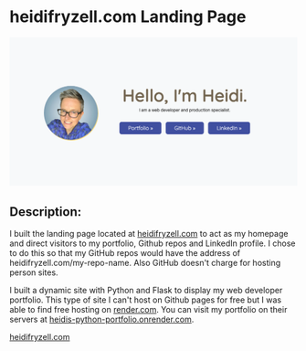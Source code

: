 # heidifryzell.com Landing Page

<img src="./images/screenshot.png" alt="screenshot of homepage on heidifryzell.com" />

## Description:

I built the landing page located at [heidifryzell.com](https://heidifryzell.com) to act as my homepage and direct visitors to my portfolio, Github repos and LinkedIn profile. I chose to do this so that my GitHub repos would have the address of heidifryzell.com/my-repo-name. Also GitHub doesn't charge for hosting person sites.

I built a dynamic site with Python and Flask to display my web developer portfolio. This type of site I can't host on Github pages for free but I was able to find free hosting on [render.com](render.com). You can visit my portfolio on their servers at [heidis-python-portfolio.onrender.com](https://heidis-python-portfolio.onrender.com/).

[heidifryzell.com](https://heidifryzell.com)
